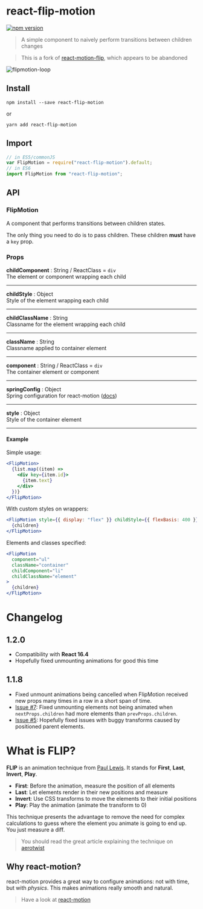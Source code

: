 # react-flip-motion

[![npm version](https://img.shields.io/npm/v/react-flip-motion.svg?style=flat)](https://www.npmjs.com/package/react-flip-motion)

> A simple component to naively perform transitions between children changes

> This is a fork of
> [react-motion-flip](https://github.com/bloodyowl/react-motion-flip), which
> appears to be abandoned

![flipmotion-loop](https://user-images.githubusercontent.com/13281350/33279420-c25b0856-d39e-11e7-9406-0930aa204655.gif)

## Install

```console
npm install --save react-flip-motion
```

or

```console
yarn add react-flip-motion
```

## Import

```javascript
// in ES5/commonJS
var FlipMotion = require("react-flip-motion").default;
// in ES6
import FlipMotion from "react-flip-motion";
```

## API

### FlipMotion

A component that performs transitions between children states.

The only thing you need to do is to pass children. These children **must** have
a `key` prop.

### Props

**childComponent** : String / ReactClass = `div`
<br/>The element or component wrapping each child

---

**childStyle** : Object
<br/>Style of the element wrapping each child

---

**childClassName** : String
<br/>Classname for the element wrapping each child

---

**className** : String
<br/>Classname applied to container element

---

**component** : String / ReactClass = `div`
<br/>The container element or component

---

**springConfig** : Object
<br/>Spring configuration for react-motion ([docs](https://github.com/chenglou/react-motion#--spring-val-number-config-springhelperconfig--opaqueconfig))

---

**style** : Object
<br/>Style of the container element

---

#### Example

Simple usage:

```jsx
<FlipMotion>
  {list.map((item) =>
    <div key={item.id}>
      {item.text}
    </div>
  })}
</FlipMotion>
```

With custom styles on wrappers:

```jsx
<FlipMotion style={{ display: "flex" }} childStyle={{ flexBasis: 400 }}>
  {children}
</FlipMotion>
```

Elements and classes specified:

```jsx
<FlipMotion
  component="ul"
  className="container"
  childComponent="li"
  childClassName="element"
>
  {children}
</FlipMotion>
```

# Changelog

## 1.2.0

- Compatibility with **React 16.4**
- Hopefully fixed unmounting animations for good this time

## 1.1.8

- Fixed unmount animations being cancelled when FlipMotion received new props many times in a row in a short span of time.
- [Issue #7](https://github.com/asbjornh/react-flip-motion/issues/7): Fixed unmounting elements not being animated when `nextProps.children` had more elements than `prevProps.children`.
- [Issue #5](https://github.com/asbjornh/react-flip-motion/issues/5): Hopefully fixed issues with buggy transforms caused by positioned parent elements.

# What is FLIP?

**FLIP** is an animation technique from
[Paul Lewis](https://twitter.com/aerotwist). It stands for **First**, **Last**,
**Invert**, **Play**.

- **First**: Before the animation, measure the position of all elements
- **Last**: Let elements render in their new positions and measure
- **Invert**: Use CSS transforms to move the elements to their initial positions
- **Play**: Play the animation (animate the transform to 0)

This technique presents the advantage to remove the need for complex
calculations to guess where the element you animate is going to end up. You just
measure a diff.

> You should read the great article explaining the technique on
> [aerotwist](https://aerotwist.com/blog/flip-your-animations/)

## Why react-motion?

react-motion provides a great way to configure animations: not with time, but
with _physics_. This makes animations really smooth and natural.

> Have a look at
> [react-motion](https://github.com/chenglou/react-motion/#what-does-this-library-try-to-solve)
